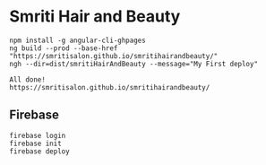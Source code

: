# Smriti Hair and Beauty

```
npm install -g angular-cli-ghpages
ng build --prod --base-href "https://smritisalon.github.io/smritihairandbeauty/"
ngh --dir=dist/smritiHairAndBeauty --message="My First deploy"

All done!
https://smritisalon.github.io/smritihairandbeauty/
```

## Firebase

```
firebase login
firebase init
firebase deploy
```
